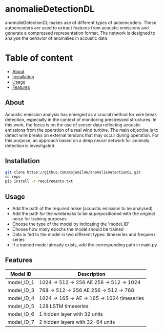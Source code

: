 # anomalieDetectionDL
anomalieDetectionDL makes use of different types of autoencoders. These autoencoders are used to extract features from acoustic emissions and generate a compressed representation format. The network is designed to analyse the behavior of anomalies in acoustic data

# Table of content
- [About](#about)
- [Installation](#installation)
- [Usage](#usage)
- [Features](#features)

## About
Acoustic emission analysis has emerged as a crucial method for wire break detection, especially in the context of monitoring prestressed structures. In this work, the focus is on the use of sensor data reflecting acoustic emissions from the operation of a real wind turbine. The main objective is to detect wire breaks on external tendons that may occur during operation. For this purpose, an approach based on a deep neural network for anomaly detection is investigated.

## Installation
```bash
git clone https://github.com/mojamil96/anomalieDetectionDL.git
cd repo
pip install -r requirements.txt
```

## Usage
* Add the path of the required noise (acoustic emission to be analysed)
* Add the path for the wirebreaks to be superpositioned with the original noise for training purposes
* Choose the type of the model by indicating the 'model_ID'
* Choose how many epochs the model should be trained
* Data is fed to the model in two different types: timeseries and frequenz series
* If a trained model already exists, add the corresponding path in main.py

## Features
| Model ID   | Description       |
|------------|-------------------|
| model_ID_1 | 1024 -> 512 -> 256 AE 256 -> 512 -> 1024 |
| model_ID_3 | 768 -> 512 -> 256 AE 256 -> 512 -> 768 |
| model_ID_4 | 1024 -> 165 -> AE -> 165 -> 1024 timeseries |
| model_ID_5 | 128 LSTM timeseries |
| model_ID_6 | 1 hidden layer with 32 units |
| model_ID_7 | 2 hidden layers with 32-64 units |
